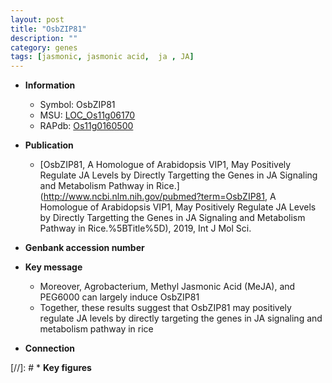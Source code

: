 ```yaml
---
layout: post
title: "OsbZIP81"
description: ""
category: genes
tags: [jasmonic, jasmonic acid,  ja , JA]
---
```


* **Information**  
    + Symbol: OsbZIP81  
    + MSU: [LOC_Os11g06170](http://rice.uga.edu/cgi-bin/ORF_infopage.cgi?orf=LOC_Os11g06170)  
    + RAPdb: [Os11g0160500](http://rapdb.dna.affrc.go.jp/viewer/gbrowse_details/irgsp1?name=Os11g0160500)  

* **Publication**  
    + [OsbZIP81, A Homologue of Arabidopsis VIP1, May Positively Regulate JA Levels by Directly Targetting the Genes in JA Signaling and Metabolism Pathway in Rice.](http://www.ncbi.nlm.nih.gov/pubmed?term=OsbZIP81, A Homologue of Arabidopsis VIP1, May Positively Regulate JA Levels by Directly Targetting the Genes in JA Signaling and Metabolism Pathway in Rice.%5BTitle%5D), 2019, Int J Mol Sci.

* **Genbank accession number**  

* **Key message**  
    + Moreover, Agrobacterium, Methyl Jasmonic Acid (MeJA), and PEG6000 can largely induce OsbZIP81
    + Together, these results suggest that OsbZIP81 may positively regulate JA levels by directly targeting the genes in JA signaling and metabolism pathway in rice

* **Connection**  

[//]: # * **Key figures**  


